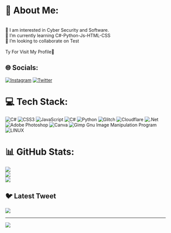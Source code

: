 # 💫 About Me:
<br> 🔭 I am interested in Cyber ​​Security and Software.<br> 🌱 I’m currently learning C#-Python-Js-HTML-CSS<br> 👯 I’m looking to collaborate on Test<br><br>Ty For Visit My Profile👋<br>


## 🌐 Socials:
[![Instagram](https://img.shields.io/badge/Instagram-%23E4405F.svg?logo=Instagram&logoColor=white)](https://instagram.com/dreamxq._.15) [![Twitter](https://img.shields.io/badge/Twitter-%231DA1F2.svg?logo=Twitter&logoColor=white)](https://twitter.com/ReisiYD) 

# 💻 Tech Stack:
![C#](https://img.shields.io/badge/c%23-%23239120.svg?style=for-the-badge&logo=c-sharp&logoColor=white) ![CSS3](https://img.shields.io/badge/css3-%231572B6.svg?style=for-the-badge&logo=css3&logoColor=white) ![JavaScript](https://img.shields.io/badge/javascript-%23323330.svg?style=for-the-badge&logo=javascript&logoColor=%23F7DF1E) ![C#](https://img.shields.io/badge/c%23-%23239120.svg?style=for-the-badge&logo=c-sharp&logoColor=white) ![Python](https://img.shields.io/badge/python-3670A0?style=for-the-badge&logo=python&logoColor=ffdd54) ![Glitch](https://img.shields.io/badge/glitch-%233333FF.svg?style=for-the-badge&logo=glitch&logoColor=white) ![Cloudflare](https://img.shields.io/badge/Cloudflare-F38020?style=for-the-badge&logo=Cloudflare&logoColor=white) ![.Net](https://img.shields.io/badge/.NET-5C2D91?style=for-the-badge&logo=.net&logoColor=white) ![Adobe Photoshop](https://img.shields.io/badge/adobephotoshop-%2331A8FF.svg?style=for-the-badge&logo=adobephotoshop&logoColor=white) ![Canva](https://img.shields.io/badge/Canva-%2300C4CC.svg?style=for-the-badge&logo=Canva&logoColor=white) ![Gimp Gnu Image Manipulation Program](https://img.shields.io/badge/Gimp-657D8B?style=for-the-badge&logo=gimp&logoColor=FFFFFF) ![LINUX](https://img.shields.io/badge/Linux-FCC624?style=for-the-badge&logo=linux&logoColor=black)
# 📊 GitHub Stats:
![](https://github-readme-stats.vercel.app/api?username=YusufDoganZ&theme=graywhite&hide_border=false&include_all_commits=true&count_private=true)<br/>
![](https://github-readme-streak-stats.herokuapp.com/?user=YusufDoganZ&theme=graywhite&hide_border=false)<br/>
![](https://github-readme-stats.vercel.app/api/top-langs/?username=YusufDoganZ&theme=graywhite&hide_border=false&include_all_commits=true&count_private=true&layout=compact)

## 🐦 Latest Tweet
[![](https://gtce.itsvg.in/api?username=ReisiYD)](https://github.com/VishwaGauravIn/github-twitter-card-embed)

---
[![](https://visitcount.itsvg.in/api?id=YusufDoganZ&icon=0&color=0)](https://visitcount.itsvg.in)

<!-- Proudly created with GPRM ( https://gprm.itsvg.in ) -->
